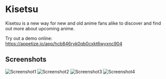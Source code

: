 Kisetsu
=======

Kisetsu is a new way for new and old anime fans alike to discover and find out more about upcoming anime. 

<Feature Graphic>

Try out a demo online: https://appetize.io/app/hcb846ryk0qb0cxkt6wyxnc904

Screenshots
-----------
![Screenshot1](Kisetsu/Screenshots/Screenshot_1.png)
![Screenshot2](Kisetsu/Screenshots/Screenshot_2.png)
![Screenshot3](Kisetsu/Screenshots/Screenshot_3.png)
![Screenshot4](Kisetsu/Screenshots/Screenshot_4.png)
